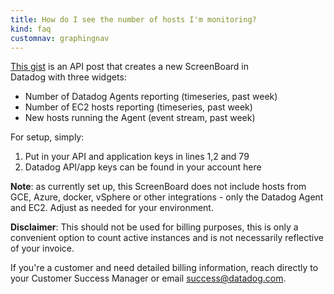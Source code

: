 ```yaml
---
title: How do I see the number of hosts I'm monitoring?
kind: faq
customnav: graphingnav
---
```


[This gist](https://gist.githubusercontent.com/MisterRayCo/21e1af9b6cf93bb44a48/raw/c2dcfcf836d0af77daa5c4fb1ec18da175569d7e/agentcountscreenboard.sh) is an API post that creates a new ScreenBoard in Datadog with three widgets:

* Number of Datadog Agents reporting (timeseries, past week)
* Number of EC2 hosts reporting (timeseries, past week)
* New hosts running the Agent (event stream, past week)

For setup, simply:

1. Put in your API and application keys in lines 1,2 and 79
2. Datadog API/app keys can be found in your account here

**Note**: as currently set up, this ScreenBoard does not include hosts from GCE, Azure, docker, vSphere or other integrations - only the Datadog Agent and EC2. Adjust as needed for your environment.

**Disclaimer**: This should not be used for billing purposes, this is only a convenient option to count active instances and is not necessarily reflective of your invoice.

If you're a customer and need detailed billing information, reach directly to your Customer Success Manager or email success@datadog.com.